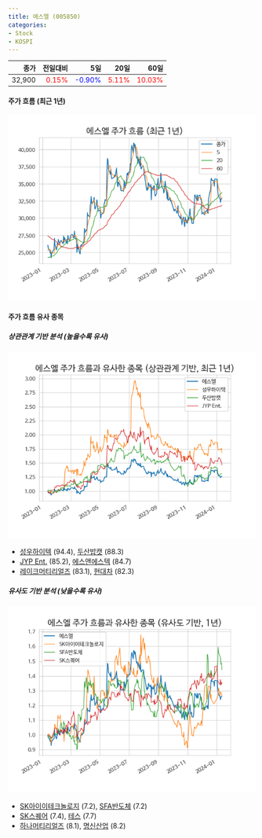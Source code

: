 ```yaml
---
title: 에스엘 (005850)
categories:
- Stock
- KOSPI
---
```


|종가|전일대비|5일|20일|60일|
|---:|-------:|--:|---:|---:|
|32,900|<span style="color: red">0.15%</span>|<span style="color: blue">-0.90%</span>|<span style="color: red">5.11%</span>|<span style="color: red">10.03%</span>|

<!-- more -->


#### 주가 흐름 (최근 1년)
![005850](/assets/images/stock/005850.png)


#### 주가 흐름 유사 종목


##### 상관관계 기반 분석 (높을수록 유사)
![005850](/assets/images/stock/005850_corr.png)
- [성우하이텍](/015750/) (94.4), [두산밥캣](/241560/) (88.3)
- [JYP Ent.](/035900/) (85.2), [에스앤에스텍](/101490/) (84.7)
- [레이크머티리얼즈](/281740/) (83.1), [현대차](/005380/) (82.3)


##### 유사도 기반 분석 (낮을수록 유사)	
![005850](/assets/images/stock/005850_sim.png)
- [SK아이이테크놀로지](/361610/) (7.2), [SFA반도체](/036540/) (7.2)
- [SK스퀘어](/402340/) (7.4), [테스](/095610/) (7.7)
- [하나머티리얼즈](/166090/) (8.1), [명신산업](/009900/) (8.2)
